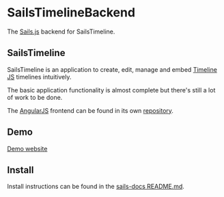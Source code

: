 # SailsTimelineBackend

The [Sails.js](http://sailsjs.org) backend for SailsTimeline.

## SailsTimeline

SailsTimeline is an application to create, edit, manage and embed [Timeline JS](http://timeline.knightlab.com) timelines intuitively. 

The basic application functionality is almost complete but there's still a lot of work to be done.

The [AngularJS](https://angularjs.org) frontend can be found in its own [repository](https://github.com/StudioLE/SailsTimelineFrontend).

## Demo

[Demo website](https://sailstimeline.studiole.uk)

## Install

Install instructions can be found in the [sails-docs README.md](https://github.com/balderdashy/sails-docs/blob/master/getting-started/getting-started.md).
